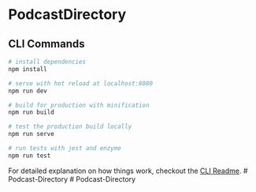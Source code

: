 # PodcastDirectory

## CLI Commands

``` bash
# install dependencies
npm install

# serve with hot reload at localhost:8080
npm run dev

# build for production with minification
npm run build

# test the production build locally
npm run serve

# run tests with jest and enzyme
npm run test
```

For detailed explanation on how things work, checkout the [CLI Readme](https://github.com/developit/preact-cli/blob/master/README.md).
#   P o d c a s t - D i r e c t o r y  
 #   P o d c a s t - D i r e c t o r y  
 